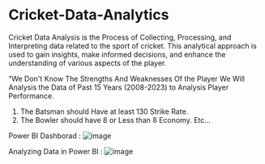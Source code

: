 # Cricket-Data-Analytics
Cricket Data Analysis is the Process of Collecting, Processing, and Interpreting data related to the sport of cricket. This analytical approach is used to gain insights, make informed decisions, and enhance the understanding of various aspects of the player. 

“We Don't Know The Strengths And Weaknesses Of the Player We Will Analysis the Data of Past 15 Years (2008-2023) to Analysis Player Performance.

1. The Batsman should Have at least 130 Strike Rate.
2. The Bowler should have 8 or Less than 8 Economy.
Etc...

Power BI Dashborad : 
![image](https://github.com/khannavedofl/Cricket-Data-Analytics/assets/164944805/fc246775-b83a-4dad-b96b-ff2452a52af2)

Analyzing Data in Power BI : 
![image](https://github.com/khannavedofl/Cricket-Data-Analytics/assets/164944805/921f1cc0-dbd3-41a1-a1d0-a845e7511da5)

